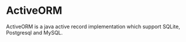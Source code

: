 # ActiveORM
ActiveORM is a java active record implementation which support SQLite, Postgresql and MySQL.
